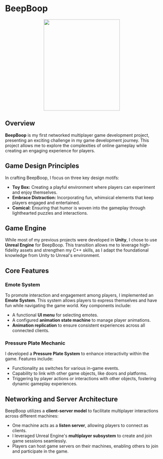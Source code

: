 # BeepBoop

<p align="center">
  <img width="250" height="300" src="https://github.com/cvandergeugten/BeepBoop/blob/main/RepoImages/Robot_Wave.png">
</p>

## Overview

**BeepBoop** is my first networked multiplayer game development project, presenting an exciting challenge in my game development journey. This project allows me to explore the complexities of online gameplay while creating an engaging experience for players.

## Game Design Principles

In crafting BeepBoop, I focus on three key design motifs:
- **Toy Box:** Creating a playful environment where players can experiment and enjoy themselves.
- **Embrace Distraction:** Incorporating fun, whimsical elements that keep players engaged and entertained.
- **Comical:** Ensuring that humor is woven into the gameplay through lighthearted puzzles and interactions.

## Game Engine

While most of my previous projects were developed in **Unity**, I chose to use **Unreal Engine** for BeepBoop. This transition allows me to leverage high-fidelity assets and strengthen my C++ skills, as I adapt the foundational knowledge from Unity to Unreal's environment.

## Core Features

### Emote System
To promote interaction and engagement among players, I implemented an **Emote System**. This system allows players to express themselves and have fun while navigating the game world. Key components include:
- A functional **UI menu** for selecting emotes.
- A configured **animation state machine** to manage player animations.
- **Animation replication** to ensure consistent experiences across all connected clients.

### Pressure Plate Mechanic
I developed a **Pressure Plate System** to enhance interactivity within the game. Features include:
- Functionality as switches for various in-game events.
- Capability to link with other game objects, like doors and platforms.
- Triggering by player actions or interactions with other objects, fostering dynamic gameplay experiences.

## Networking and Server Architecture

BeepBoop utilizes a **client-server model** to facilitate multiplayer interactions across different machines:
- One machine acts as a **listen server**, allowing players to connect as clients.
- I leveraged Unreal Engine's **multiplayer subsystem** to create and join game sessions seamlessly.
- Players can host game servers on their machines, enabling others to join and participate in the game.
